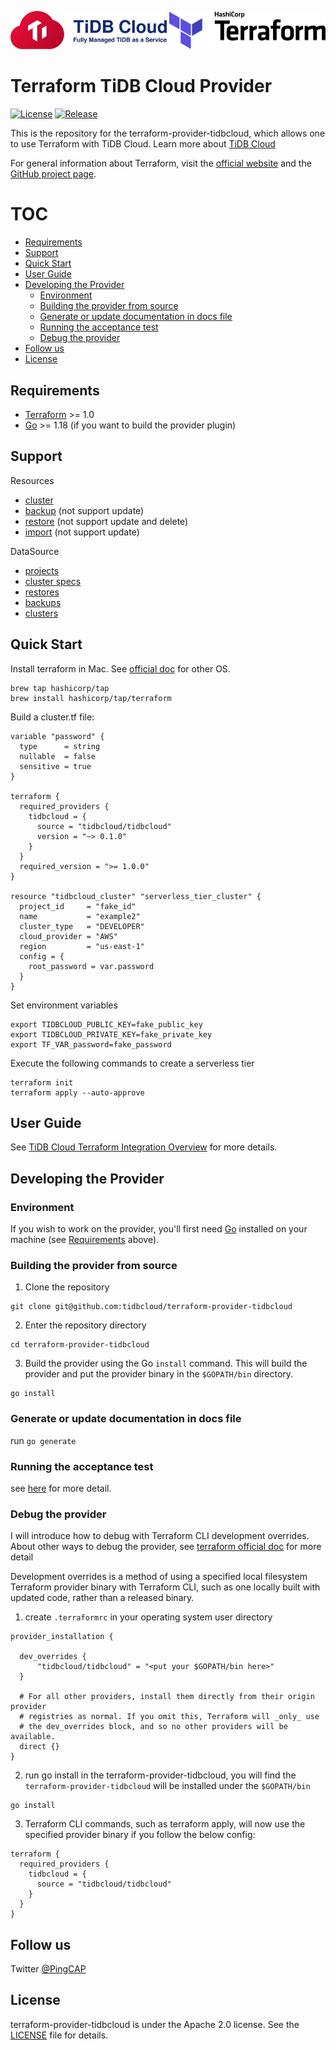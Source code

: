 <p align="center">
  <a href="https://www.pingcap.com/tidb-cloud/"><img src=".github/tidbcloud_logo.jpg" alt="TiDB logo" width="250"/></a>
  <a href="https://www.terraform.io/"><img src=".github/terraform_logo.svg" alt="Terraform logo" width="250"/></a>
</p>

# Terraform TiDB Cloud Provider

[![License](https://img.shields.io/github/license/tidbcloud/terraform-provider-tidbcloud.svg)](https://github.com/tidbcloud/terraform-provider-tidbcloud/blob/master/LICENSE)
[![Release](https://img.shields.io/github/v/release/tidbcloud/terraform-provider-tidbcloud?display_name=release)](https://github.com/tidbcloud/terraform-provider-tidbcloud/releases)

This is the repository for the terraform-provider-tidbcloud, which allows one to use Terraform with TiDB Cloud. Learn more about [TiDB Cloud](https://en.pingcap.com/tidb-cloud/)

For general information about Terraform, visit the [official website](https://www.terraform.io) and the [GitHub project page](https://github.com/hashicorp/terraform).

# TOC

- [Requirements](#requirements)
- [Support](#support)
- [Quick Start](#quick-start)
- [User Guide](#user-guide)
- [Developing the Provider](#developing-the-provider)
  * [Environment](#environment)
  * [Building the provider from source](#building-the-provider-from-source)
  * [Generate or update documentation in docs file](#generate-or-update-documentation-in-docs-file)
  * [Running the acceptance test](#running-the-acceptance-test)
  * [Debug the provider](#debug-the-provider)
- [Follow us](#follow-us)
- [License](#license)

## Requirements

- [Terraform](https://www.terraform.io/downloads.html) >= 1.0
- [Go](https://golang.org/doc/install) >= 1.18 (if you want to build the provider plugin)

## Support

Resources
- [cluster](./docs/resources/cluster.md)
- [backup](./docs/resources/backup.md) (not support update)
- [restore](./docs/resources/restore.md) (not support update and delete)
- [import](./docs/resources/import.md) (not support update)

DataSource
- [projects](./docs/data-sources/projects.md)
- [cluster specs](./docs/data-sources/cluster_specs.md)
- [restores](./docs/data-sources/restores.md)
- [backups](./docs/data-sources/backups.md)
- [clusters](./docs/data-sources/clusters.md)

## Quick Start

Install terraform in Mac. See [official doc](https://learn.hashicorp.com/tutorials/terraform/install-cli?in=terraform/aws-get-started) for other OS.

```
brew tap hashicorp/tap
brew install hashicorp/tap/terraform
```

Build a cluster.tf file:

```
variable "password" {
  type      = string
  nullable  = false
  sensitive = true
}

terraform {
  required_providers {
    tidbcloud = {
      source = "tidbcloud/tidbcloud"
      version = "~> 0.1.0"
    }
  }
  required_version = ">= 1.0.0"
}

resource "tidbcloud_cluster" "serverless_tier_cluster" {
  project_id     = "fake_id"
  name           = "example2"
  cluster_type   = "DEVELOPER"
  cloud_provider = "AWS"
  region         = "us-east-1"
  config = {
    root_password = var.password
  }
}
```

Set environment variables

```
export TIDBCLOUD_PUBLIC_KEY=fake_public_key
export TIDBCLOUD_PRIVATE_KEY=fake_private_key
export TF_VAR_password=fake_password
```

Execute the following commands to create a serverless tier

```
terraform init
terraform apply --auto-approve
```

## User Guide

See [TiDB Cloud Terraform Integration Overview](https://docs.pingcap.com/tidbcloud/terraform-tidbcloud-provider-overview) for more details.

## Developing the Provider

### Environment

If you wish to work on the provider, you'll first need [Go](http://www.golang.org) installed on your machine (see [Requirements](#requirements) above).

### Building the provider from source

1. Clone the repository
```shell
git clone git@github.com:tidbcloud/terraform-provider-tidbcloud
```
2. Enter the repository directory
```shell
cd terraform-provider-tidbcloud
```
3. Build the provider using the Go `install` command. This will build the provider and put the provider binary in the `$GOPATH/bin` directory.
```shell
go install
```

### Generate or update documentation in docs file

run `go generate`

### Running the acceptance test

see [here](./internal/README.md) for more detail.

### Debug the provider

I will introduce how to debug with Terraform CLI development overrides. About other ways to debug the provider, see [terraform official doc](https://www.terraform.io/plugin/debugging) for more detail

Development overrides is a method of using a specified local filesystem Terraform provider binary with Terraform CLI, such as one locally built with updated code, rather than a released binary.

1. create `.terraformrc` in your operating system user directory
```
provider_installation {

  dev_overrides {
      "tidbcloud/tidbcloud" = "<put your $GOPATH/bin here>"
  }

  # For all other providers, install them directly from their origin provider
  # registries as normal. If you omit this, Terraform will _only_ use
  # the dev_overrides block, and so no other providers will be available.
  direct {}
}
```

2. run go install in the terraform-provider-tidbcloud, you will find the `terraform-provider-tidbcloud` will be installed under the `$GOPATH/bin` 
```
go install
```

3. Terraform CLI commands, such as terraform apply, will now use the specified provider binary if you follow the below config:
```
terraform {
  required_providers {
    tidbcloud = {
      source = "tidbcloud/tidbcloud"
    }
  }
}
```

## Follow us

Twitter [@PingCAP](https://twitter.com/PingCAP)


## License

terraform-provider-tidbcloud is under the Apache 2.0 license. See the [LICENSE](./LICENSE) file for details.
